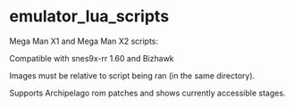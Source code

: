 # emulator_lua_scripts
 Mega Man X1 and Mega Man X2 scripts:
 
Compatible with snes9x-rr 1.60 and Bizhawk
 
Images must be relative to script being ran (in the same directory).

Supports Archipelago rom patches and shows currently accessible stages.
